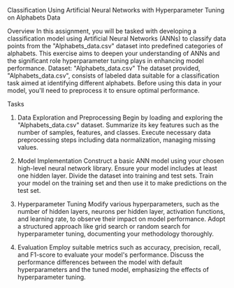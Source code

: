Classification Using Artificial Neural Networks with Hyperparameter Tuning on Alphabets Data

Overview
In this assignment, you will be tasked with developing a classification model using Artificial Neural Networks (ANNs) to classify data points from the "Alphabets_data.csv" dataset into predefined categories of alphabets. This exercise aims to deepen your understanding of ANNs and the significant role hyperparameter tuning plays in enhancing model performance.
Dataset: "Alphabets_data.csv"
The dataset provided, "Alphabets_data.csv", consists of labeled data suitable for a classification task aimed at identifying different alphabets. Before using this data in your model, you'll need to preprocess it to ensure optimal performance.

Tasks
1. Data Exploration and Preprocessing
Begin by loading and exploring the "Alphabets_data.csv" dataset. Summarize its key features such as the number of samples, features, and classes.
Execute necessary data preprocessing steps including data normalization, managing missing values.

2. Model Implementation
Construct a basic ANN model using your chosen high-level neural network library. Ensure your model includes at least one hidden layer.
Divide the dataset into training and test sets.
Train your model on the training set and then use it to make predictions on the test set.

3. Hyperparameter Tuning
Modify various hyperparameters, such as the number of hidden layers, neurons per hidden layer, activation functions, and learning rate, to observe their impact on model performance.
Adopt a structured approach like grid search or random search for hyperparameter tuning, documenting your methodology thoroughly.

4. Evaluation
Employ suitable metrics such as accuracy, precision, recall, and F1-score to evaluate your model's performance.
Discuss the performance differences between the model with default hyperparameters and the tuned model, emphasizing the effects of hyperparameter tuning.
